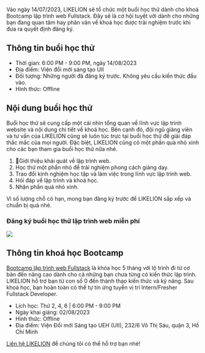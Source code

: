 
Vào ngày 14/07/2023, LIKELION sẽ tổ chức một buổi học thử dành cho khoá Bootcamp lập trình web Fullstack. Đây sẽ là cơ hội tuyệt vời dành cho những bạn đang quan tâm hay phân vân về khoá học được trải nghiệm trước khi đưa ra quyết định đăng ký. 

## Thông tin buổi học thử

- Thời gian: 6:00 PM - 9:00 PM, ngày 14/08/2023
- Địa điểm: Viện đổi mới sáng tạo UII 
- Đối tượng: Những người đã đăng ký trước. Không yêu cầu kiến thức đầu vào. 
- Hình thức: Offline 

## Nội dung buổi học thử
Buổi học thử sẽ cung cấp một cái nhìn tổng quan về lĩnh vực lập trình website và nội dung chi tiết về khoá học. Bên cạnh đó, đội ngũ giảng viên và tư vấn của LIKELION cũng sẽ luôn túc trực tại buổi học thử để giải đáp thắc mắc của mọi người. Đặc biệt, LIKELION cũng có một phần quà nhỏ xinh cho các bạn tham gia buổi học thử nữa nhé. 

1. Giới thiệu khái quát về lập trình web. 
2. Học thử một phần nhỏ để trải nghiệm phong cách giảng dạy. 
3. Trao đổi kinh nghiệm học tập và làm việc trong lĩnh vực lập trình web. 
4. Hỏi đáp về lập trình và khoá học.
5. Nhận phần quà nhỏ xinh. 

Vì số lượng chỗ có hạn, mong bạn đăng ký trước để LIKELION sắp xếp và chuẩn bị quà nhé. 

### Đăng ký buổi học thử lập trình web miễn phí

[![](https://res.cloudinary.com/dbscqlwl7/image/upload/v1688453943/blogs/buoi-hoc-thu-mien-phi-trai-nghiem-lap-trinh-web/tai-day.png)]([https://forms.gle/E1uYdwwD82XWfPpq6](https://forms.gle/E1uYdwwD82XWfPpq6))

## Thông tin khoá học Bootcamp 
[Bootcamp lập trình web Fullstack](https://likelion-landing.vercel.app/courses/bootcamp-lap-trinh-web-fullstack) là khóa học 5 tháng với lộ trình đi từ cơ bản đến nâng cao dành cho cả những bạn chưa từng có kiến thức lập trình. LIKELION hỗ trợ bạn từ con số 0 đến thành thạo kiến thức và kỹ năng. Sau khoá học, bạn hoàn toàn có thể tự tin ứng tuyển vị trí Intern/Fresher Fullstack Developer. 

- Lịch học: Thứ 2, 4, 6 | 6:00 PM - 9:00 PM 
- Ngày khai giảng: 02/08/2023 
- Hình thức: Offline 
- Địa điểm: Viện Đổi mới Sáng tạo UEH (UII), 232/6 Võ Thị Sáu, quận 3, Hồ Chí Minh 

[Liên hệ LIKELION](https://likelion-landing.vercel.app/contact) để chúng tôi có thể hỗ trợ bạn nhé! 